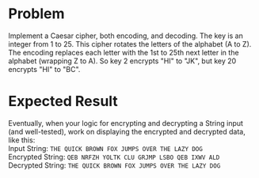 # Problem
Implement a Caesar cipher, both encoding, and decoding.
The key is an integer from 1 to 25. This cipher rotates the 
letters of the alphabet (A to Z). The encoding replaces each 
letter with the 1st to 25th next letter in the alphabet (wrapping Z to A).
So key 2 encrypts "HI" to "JK", but key 20 encrypts "HI" to "BC".

# Expected Result
Eventually, when your logic for encrypting and decrypting a 
String input (and well-tested), work on displaying the encrypted
and decrypted data, like this:<br>
Input String: `THE QUICK BROWN FOX JUMPS OVER THE LAZY DOG`<br>
Encrypted String: `QEB NRFZH YOLTK CLU GRJMP LSBO QEB IXWV ALD`<br>
Decrypted String: `THE QUICK BROWN FOX JUMPS OVER THE LAZY DOG`<br>